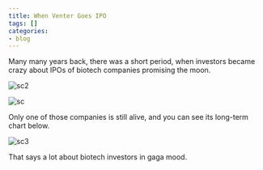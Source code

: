 ```yaml
---
title: When Venter Goes IPO
tags: []
categories:
- blog
---
```

Many many years back, there was a short period, when investors became crazy
about IPOs of biotech companies promising the moon.
<!--more-->

![sc2](http://www.homolog.us/blogs/wp-content/uploads/2016/04/sc2-300x227.png)

![sc](http://www.homolog.us/blogs/wp-content/uploads/2016/04/sc-300x227.png)

Only one of those companies is still alive, and you can see its long-term
chart below.

![sc3](http://www.homolog.us/blogs/wp-content/uploads/2016/04/sc3-300x227.png)

That says a lot about biotech investors in gaga mood.

